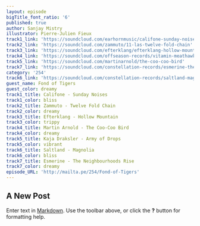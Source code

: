 ```yaml
---
layout: episode
bigTitle_font_ratio: '6'
published: true
author: Sanjay Mistry
illustrator: Pierre-Julien Fieux
track1_link: 'https://soundcloud.com/earhornmusic/califone-sunday-noises'
track2_link: 'https://soundcloud.com/zammuto/11-las-twelve-fold-chain'
track3_link: 'https://soundcloud.com/efterklang/efterklang-hollow-mountain'
track4_link: 'https://soundcloud.com/offseason-records/vitamin-meathawk-feat-sandro-perri'
track5_link: 'https://soundcloud.com/martinarnold/the-coo-coo-bird'
track7_link: 'https://soundcloud.com/constellation-records/esmerine-the-neighbourhoods-rise'
category: '254'
track6_link: 'https://soundcloud.com/constellation-records/saltland-magnolia'
guest_name: Fond of Tigers
guest_color: dreamy
track1_title: Califone - Sunday Noises
track1_color: bliss
track2_title: Zammuto - Twelve Fold Chain
track2_color: dreamy
track3_title: Efterklang - Hollow Mountain
track3_color: trippy
track4_title: Martin Arnold - The Coo-Coo Bird
track4_color: dreamy
track5_title: Kaja Draksler - Army of Drops
track5_color: vibrant
track6_title: Saltland - Magnolia
track6_color: bliss
track7_title: Esmerine - The Neighbourhoods Rise
track7_color: dreamy
episode_URL: 'http://mailta.pe/254/Fond-of-Tigers'
---
```

## A New Post

Enter text in [Markdown](http://daringfireball.net/projects/markdown/). Use the toolbar above, or click the **?** button for formatting help.
